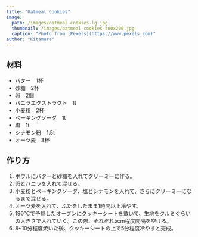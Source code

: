 ```yaml
---
title: "Oatmeal Cookies"
image: 
  path: /images/oatmeal-cookies-lg.jpg
  thumbnail: /images/oatmeal-cookies-400x200.jpg
  caption: "Photo from [Pexels](https://www.pexels.com)"
author: "Kitamura"
---
```


## 材料

* バター　1杯
* 砂糖　2杯
* 卵　2個
* バニラエクストラクト　1t
* 小麦粉　2杯
* ベーキングソーダ　1t
* 塩　1t
* シナモン粉　1.5t
* オーツ麦　3杯

## 作り方

1. ボウルにバターと砂糖を入れてクリーミーに作る。
2. 卵とバニラを入れて混ぜる。
3. 小麦粉とベーキングソーダ、塩とシナモンを入れて、さらにクリーミーになるまで混ぜる。
4. オーツ麦を入れて、ふたをしたまま1時間以上冷やす。
5. 190°Cで予熱したオーブンにクッキーシートを敷いて、生地をクルミぐらいの大きさで入れていく。この際、それぞれ5cm程度間隔を空ける。
6. 8~10分程度焼いた後、クッキーシートの上で5分程度冷やすと完成。